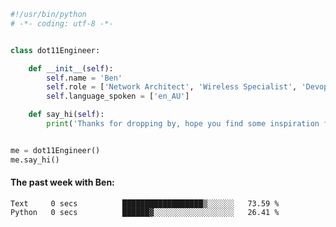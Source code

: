 ```python
#!/usr/bin/python
# -*- coding: utf-8 -*-


class dot11Engineer:

    def __init__(self):
        self.name = 'Ben'
        self.role = ['Network Architect', 'Wireless Specialist', 'Devops Engineer']
        self.language_spoken = ['en_AU']

    def say_hi(self):
        print('Thanks for dropping by, hope you find some inspiration from my work.')


me = dot11Engineer()
me.say_hi()
```

#### The past week with Ben:
<!--START_SECTION:waka-->

```text
Text     0 secs          ██████████████████▒░░░░░░   73.59 %
Python   0 secs          ██████▓░░░░░░░░░░░░░░░░░░   26.41 %
```

<!--END_SECTION:waka-->  




